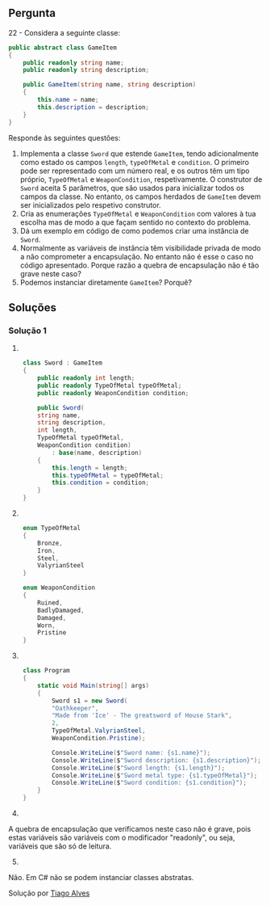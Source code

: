 ## Pergunta

22 - Considera a seguinte classe:

```cs
public abstract class GameItem
{
    public readonly string name;
    public readonly string description;

    public GameItem(string name, string description)
    {
        this.name = name;
        this.description = description;
    }
}
```

Responde às seguintes questões:

1. Implementa a classe `Sword` que estende `GameItem`, tendo adicionalmente
   como estado os campos `length`, `typeOfMetal` e `condition`. O primeiro
   pode ser representado com um número real, e os outros têm um tipo próprio,
   `TypeOfMetal` e `WeaponCondition`, respetivamente. O construtor de `Sword`
   aceita 5 parâmetros, que são usados para inicializar todos os campos da
   classe. No entanto, os campos herdados de `GameItem` devem ser
   inicializados pelo respetivo construtor.
2. Cria as enumerações `TypeOfMetal` e `WeaponCondition` com valores à tua
   escolha mas de modo a que façam sentido no contexto do problema.
3. Dá um exemplo em código de como podemos criar uma instância de `Sword`.
4. Normalmente as variáveis de instância têm visibilidade privada de modo a
   não comprometer a encapsulação. No entanto não é esse o caso no código
   apresentado. Porque razão a quebra de encapsulação não é tão grave neste
   caso?
5. Podemos instanciar diretamente `GameItem`? Porquê?

## Soluções

### Solução 1

1.
```cs
    class Sword : GameItem
    {
        public readonly int length;
        public readonly TypeOfMetal typeOfMetal;
        public readonly WeaponCondition condition;

        public Sword(
        string name, 
        string description, 
        int length, 
        TypeOfMetal typeOfMetal, 
        WeaponCondition condition)
            : base(name, description)
        {
            this.length = length;
            this.typeOfMetal = typeOfMetal;
            this.condition = condition;
        }
    }
```

2.
```cs
    enum TypeOfMetal
    {
        Bronze,
        Iron,
        Steel,
        ValyrianSteel
    }
```

```cs
    enum WeaponCondition
    {
        Ruined,
        BadlyDamaged,
        Damaged,
        Worn,
        Pristine
    }
```

3.
```cs
    class Program
    {
        static void Main(string[] args)
        {
            Sword s1 = new Sword(
            "Oathkeeper", 
            "Made from 'Ice' - The greatsword of House Stark", 
            2, 
            TypeOfMetal.ValyrianSteel, 
            WeaponCondition.Pristine);

            Console.WriteLine($"Sword name: {s1.name}");
            Console.WriteLine($"Sword description: {s1.description}");
            Console.WriteLine($"Sword length: {s1.length}");
            Console.WriteLine($"Sword metal type: {s1.typeOfMetal}");
            Console.WriteLine($"Sword condition: {s1.condition}");
        }
    }
```

4.
A quebra de encapsulação que verificamos neste caso não é grave, pois estas variáveis são variáveis com o modificador "readonly", ou seja, variáveis que são só de leitura.

5.
Não. Em C# não se podem instanciar classes abstratas.

Solução por [Tiago Alves](https://github.com/synpse)
